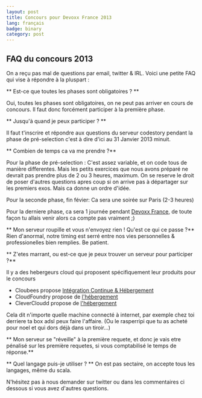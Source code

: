```yaml
---
layout: post
title: Concours pour Devoxx France 2013
lang: français
badge: binary
category: post
---
```


## FAQ du concours 2013

On a reçu pas mal de questions par email, twitter & IRL.
Voici une petite FAQ qui vise à répondre à la pluspart :

** Est-ce que toutes les phases sont obligatoires ? **

Oui, toutes les phases sont obligatoires, on ne peut pas arriver en cours de concours. Il faut donc forcément participer à la première phase.


** Jusqu'à quand je peux participer ? **

Il faut t'inscrire et répondre aux questions du serveur codestory pendant la phase de pré-selection c'est à dire d'ici au 31 Janvier 2013 minuit.


** Combien de temps ca va me prendre ?**

Pour la phase de pré-selection : C'est assez variable, et on code tous de manière differentes. Mais les petits exercices que nous avons préparé ne devrait pas prendre plus de 2 ou 3 heures, maximum. On se reserve le droit de poser d'autres questions apres coup si on arrive pas à départager sur les premiers exos. Mais ca donne un ordre d'idée.

Pour la seconde phase, fin févier: Ca sera une soirée sur Paris (2-3 heures)

Pour la derniere phase, ca sera 1 journée pendant [Devoxx France](http://www.devoxx.com/display/FR13/Home), de toute façon tu allais venir alors ca compte pas vraiment ;)

** Mon serveur roupille et vous n'envoyez rien ! Qu'est ce qui ce passe ?**
Rien d'anormal, notre timing est serré entre nos vies personnelles & professionelles bien remplies. Be patient.


** Z'etes marrant, ou est-ce que je peux trouver un serveur pour participer ?**

Il y a des hebergeurs cloud qui proposent spécifiquement leur produits pour le concours 
* Cloubees propose [Intégration Continue & Hébergement](http://twitter.com/ndeloof/status/288230002955264000)
* CloudFoundry propose de [l'hébergement](http://twitter.com/ebottard/status/288232326893301760)
* CleverCloudd propose de [l'hébergement](http://code-story.net/2013/01/04/concours-2013.html#comment-759028628)

Cela dit n'importe quelle machine connecté à internet, par exemple chez toi derriere ta box adsl peux faire l'affaire. (Ou le rasperripi que tu as acheté pour noel et qui dors déjà dans un tiroir...)

** Mon serveur se "réveille" à la première requete, et donc je vais etre pénalisé sur les première requetes, si vous comptabilisé le temps de réponse.**

** Quel langage puis-je utiliser ? **
On est pas sectaire, on accepte tous les langages, même du scala.

N'hésitez pas à nous demander sur twitter ou dans les commentaires ci dessous si vous avez d'autres questions.